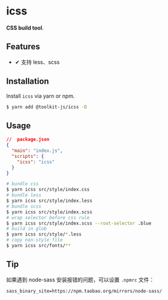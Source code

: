 # icss

**CSS build tool**.

## Features

- ✔︎ 支持 less、scss

## Installation

Install `icss` via yarn or npm.

```bash
$ yarn add @toolkit-js/icss -D
```

## Usage

```json
//  package.json
{
  "main": "index.js",
  "scripts": {
    "icss": "icss"
  }
}
```

```bash
# bundle css
$ yarn icss src/style/index.css
# bundle less
$ yarn icss src/style/index.less
# bundle scss
$ yarn icss src/style/index.scss
# wrap selector before css rule
$ yarn icss src/style/index.scss --root-selector .blue
# build in glob
$ yarn icss src/style/*.less
# copy non-style file
$ yarn icss src/fonts/**
```

## Tip

如果遇到 node-sass 安装报错的问题，可以设置 `.npmrc` 文件：

```
sass_binary_site=https://npm.taobao.org/mirrors/node-sass/
```
